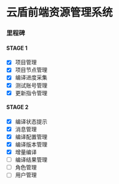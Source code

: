 # 云盾前端资源管理系统

### 里程碑

#### STAGE 1

- [x] 项目管理
- [x] 项目节点管理
- [x] 编译进度采集
- [x] 测试账号管理
- [x] 更新指令管理

#### STAGE 2

- [x] 编译状态提示
- [x] 消息管理
- [x] 编译配置管理
- [x] 编译版本管理
- [x] 增量编译
- [ ] 编译结果管理
- [ ] 角色管理
- [ ] 用户管理